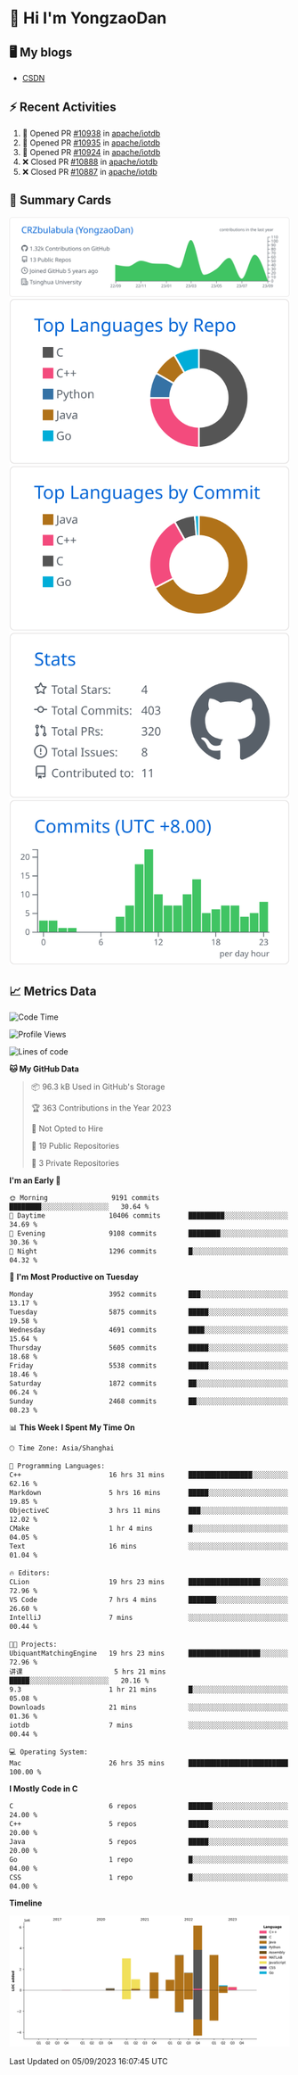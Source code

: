 # 👋 Hi I'm YongzaoDan

## 🖥 My blogs
  + [CSDN](https://blog.csdn.net/CRZbulabula?type=blog)

## ⚡ Recent Activities
<!--START_SECTION:activity-->
1. 💪 Opened PR [#10938](https://github.com/apache/iotdb/pull/10938) in [apache/iotdb](https://github.com/apache/iotdb)
2. 💪 Opened PR [#10935](https://github.com/apache/iotdb/pull/10935) in [apache/iotdb](https://github.com/apache/iotdb)
3. 💪 Opened PR [#10924](https://github.com/apache/iotdb/pull/10924) in [apache/iotdb](https://github.com/apache/iotdb)
4. ❌ Closed PR [#10888](https://github.com/apache/iotdb/pull/10888) in [apache/iotdb](https://github.com/apache/iotdb)
5. ❌ Closed PR [#10887](https://github.com/apache/iotdb/pull/10887) in [apache/iotdb](https://github.com/apache/iotdb)
<!--END_SECTION:activity-->

## 🎑 Summary Cards

[![](https://raw.githubusercontent.com/CRZbulabula/CRZbulabula/main/profile-summary-card-output/github/0-profile-details.svg)](https://github.com/vn7n24fzkq/github-profile-summary-cards)
[![](https://raw.githubusercontent.com/CRZbulabula/CRZbulabula/main/profile-summary-card-output/github/1-repos-per-language.svg)](https://github.com/vn7n24fzkq/github-profile-summary-cards) [![](https://raw.githubusercontent.com/CRZbulabula/CRZbulabula/main/profile-summary-card-output/github/2-most-commit-language.svg)](https://github.com/vn7n24fzkq/github-profile-summary-cards)
[![](https://raw.githubusercontent.com/CRZbulabula/CRZbulabula/main/profile-summary-card-output/github/3-stats.svg)](https://github.com/vn7n24fzkq/github-profile-summary-cards) [![](https://raw.githubusercontent.com/CRZbulabula/CRZbulabula/main/profile-summary-card-output/github/4-productive-time.svg)](https://github.com/vn7n24fzkq/github-profile-summary-cards)

## 📈 Metrics Data

<!--START_SECTION:waka-->
![Code Time](http://img.shields.io/badge/Code%20Time-297%20hrs%2011%20mins-blue)

![Profile Views](http://img.shields.io/badge/Profile%20Views-0-blue)

![Lines of code](https://img.shields.io/badge/From%20Hello%20World%20I%27ve%20Written-22.1%20million%20lines%20of%20code-blue)

**🐱 My GitHub Data** 

> 📦 96.3 kB Used in GitHub's Storage 
 > 
> 🏆 363 Contributions in the Year 2023
 > 
> 🚫 Not Opted to Hire
 > 
> 📜 19 Public Repositories 
 > 
> 🔑 3 Private Repositories 
 > 
**I'm an Early 🐤** 

```text
🌞 Morning                9191 commits        ████████░░░░░░░░░░░░░░░░░   30.64 % 
🌆 Daytime                10406 commits       █████████░░░░░░░░░░░░░░░░   34.69 % 
🌃 Evening                9108 commits        ████████░░░░░░░░░░░░░░░░░   30.36 % 
🌙 Night                  1296 commits        █░░░░░░░░░░░░░░░░░░░░░░░░   04.32 % 
```
📅 **I'm Most Productive on Tuesday** 

```text
Monday                   3952 commits        ███░░░░░░░░░░░░░░░░░░░░░░   13.17 % 
Tuesday                  5875 commits        █████░░░░░░░░░░░░░░░░░░░░   19.58 % 
Wednesday                4691 commits        ████░░░░░░░░░░░░░░░░░░░░░   15.64 % 
Thursday                 5605 commits        █████░░░░░░░░░░░░░░░░░░░░   18.68 % 
Friday                   5538 commits        █████░░░░░░░░░░░░░░░░░░░░   18.46 % 
Saturday                 1872 commits        ██░░░░░░░░░░░░░░░░░░░░░░░   06.24 % 
Sunday                   2468 commits        ██░░░░░░░░░░░░░░░░░░░░░░░   08.23 % 
```


📊 **This Week I Spent My Time On** 

```text
🕑︎ Time Zone: Asia/Shanghai

💬 Programming Languages: 
C++                      16 hrs 31 mins      ████████████████░░░░░░░░░   62.16 % 
Markdown                 5 hrs 16 mins       █████░░░░░░░░░░░░░░░░░░░░   19.85 % 
ObjectiveC               3 hrs 11 mins       ███░░░░░░░░░░░░░░░░░░░░░░   12.02 % 
CMake                    1 hr 4 mins         █░░░░░░░░░░░░░░░░░░░░░░░░   04.05 % 
Text                     16 mins             ░░░░░░░░░░░░░░░░░░░░░░░░░   01.04 % 

🔥 Editors: 
CLion                    19 hrs 23 mins      ██████████████████░░░░░░░   72.96 % 
VS Code                  7 hrs 4 mins        ███████░░░░░░░░░░░░░░░░░░   26.60 % 
IntelliJ                 7 mins              ░░░░░░░░░░░░░░░░░░░░░░░░░   00.44 % 

🐱‍💻 Projects: 
UbiquantMatchingEngine   19 hrs 23 mins      ██████████████████░░░░░░░   72.96 % 
讲课                       5 hrs 21 mins       █████░░░░░░░░░░░░░░░░░░░░   20.16 % 
9.3                      1 hr 21 mins        █░░░░░░░░░░░░░░░░░░░░░░░░   05.08 % 
Downloads                21 mins             ░░░░░░░░░░░░░░░░░░░░░░░░░   01.36 % 
iotdb                    7 mins              ░░░░░░░░░░░░░░░░░░░░░░░░░   00.44 % 

💻 Operating System: 
Mac                      26 hrs 35 mins      █████████████████████████   100.00 % 
```

**I Mostly Code in C** 

```text
C                        6 repos             ██████░░░░░░░░░░░░░░░░░░░   24.00 % 
C++                      5 repos             █████░░░░░░░░░░░░░░░░░░░░   20.00 % 
Java                     5 repos             █████░░░░░░░░░░░░░░░░░░░░   20.00 % 
Go                       1 repo              █░░░░░░░░░░░░░░░░░░░░░░░░   04.00 % 
CSS                      1 repo              █░░░░░░░░░░░░░░░░░░░░░░░░   04.00 % 
```



**Timeline**

![Lines of Code chart](https://raw.githubusercontent.com/CRZbulabula/CRZbulabula/main/assets/bar_graph.png)


 Last Updated on 05/09/2023 16:07:45 UTC
<!--END_SECTION:waka-->

